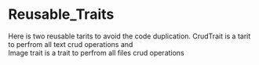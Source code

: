 # Reusable_Traits

Here is two reusable tarits to avoid the code duplication.
CrudTrait is  a tarit to perfrom all text crud operations and  
Image trait is a trait to perfrom all files crud operations
